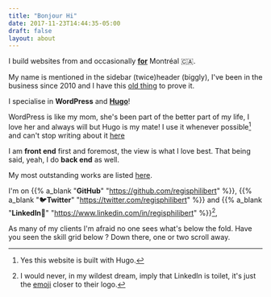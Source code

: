 ```yaml
---
title: "Bonjour Hi"
date: 2017-11-23T14:44:35-05:00
draft: false
layout: about
---
```


I build websites from and occasionally [**for**](/project_tags/mtl/) Montréal 🇨🇦.

My name is mentioned in the <span class="desktop-inline">sidebar (twice)</span><span class="mobile-inline tablet-inline">header (biggly)</span>, I've been in the business since 2010 and I have this <a target="_blank" class="no-ajax" rel="nofollow" href="https://regisphilibert.com/2011/">old thing</a> to prove it.

I specialise in __WordPress__ and __[Hugo](http://gohugo.io/)__!

WordPress is like my mom, she's been part of the better part of my life, I love her and always will but Hugo is my mate! I use it whenever possible[^1] and can't stop writing about it [here](/tags/hugo)

I am __front end__ first and foremost, the view is what I love best. That being said, yeah, I do __back end__ as well.

My most outstanding works are listed [here](/).

I'm on <span class="black-color">{{% a_blank "__GitHub__" "https://github.com/regisphilibert" %}}</span>, <span class="twitter-color">{{% a_blank "🐦__Twitter__" "https://twitter.com/regisphilibert" %}}</span> and <span class="black-color">{{% a_blank "__LinkedIn__🚾" "https://www.linkedin.com/in/regisphilibert" %}}[^2]</span>, 

As many of my clients I'm afraid no one sees what's below the fold. Have you seen the skill grid below ? Down there, one or two scroll away.

[^1]: Yes this website is built with Hugo.

[^2]: I would never, in my wildest dream, imply that LinkedIn is toilet, it's just the [emoji](https://emojipedia.org/water-closet/) closer to their logo.
